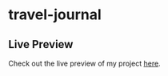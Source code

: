 
# travel-journal

## Live Preview

Check out the live preview of my project [here](https://travel-journal-ravi.netlify.app/).
